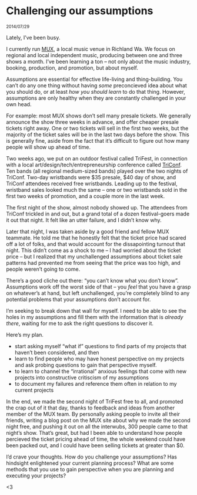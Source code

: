 # Challenging our assumptions

<small>2014/07/29</small>

Lately, I’ve been busy.

I currently run [MUX](http://mux.tc), a local music venue in Richland Wa. We focus on regional and local independent music, producing between one and three shows a month. I’ve been learning a ton – not only about the music industry, booking, production, and promotion, but about myself.

Assumptions are essential for effective life-living and thing-building. You can’t do any one thing without having _some_ preconcieved idea about what you should do, or at least _how you should learn_ to do that thing. However, assumptions are only healthy when they are constantly challenged in your own head.

For example: most MUX shows don’t sell many presale tickets. We generally announce the show three weeks in advance, and offer cheaper presale tickets right away. One or two tickets will sell in the first two weeks, but the majority of the ticket sales will be in the last two days before the show. This is generally fine, aside from the fact that it’s difficult to figure out how many people will show up ahead of time.

Two weeks ago, we put on an outdoor festival called TriFest, in connection with a local art/design/tech/entrepreneurship conference called [TriConf](http://triconf.com). Ten bands (all regional medium-sized bands) played over the two nights of TriConf. Two-day wristbands were $35 presale, $40 day of show, and TriConf attendees received free wristbands. Leading up to the festival, wristband sales looked much the same – one or two wristbands sold in the first two weeks of promotion, and a couple more in the last week.

The first night of the show, almost nobody showed up. The attendees from TriConf trickled in and out, but a grand total of a dozen festival-goers made it out that night. It felt like an utter failure, and I didn’t know why.

Later that night, I was taken aside by a good friend and fellow MUX teammate. He told me that he honestly felt that the ticket price had scared off a lot of folks, and that would account for the dissapointing turnout that night. This didn’t come as a shock to me – I had worried about the ticket price – but I realized that my unchallenged assumptions about ticket sale patterns had prevented me from seeing that the price was too high, and people weren’t going to come.

There’s a good cliche out there: “you can’t know what you don’t know”. Assumptions work off the worst side of that – you _feel_ that you have a grasp on whatever’s at hand, but left unchallenged, you’re completely blind to any potential problems that your assumptions don’t account for.

I’m seeking to break down that wall for myself. I need to be able to see the holes in my assumptions and fill them with the information that is _already there_, waiting for me to ask the right questions to discover it.

Here’s my plan.

*   start asking myself “what if” questions to find parts of my projects that haven’t been considered, and then
*   learn to find people who may have honest perspective on my projects and ask probing questions to gain that perspective myself.
*   to learn to channel the “irrational” anxious feelings that come with new projects into constructive critiscism of my assumptions
*   to document my failures and reference them often in relation to my current projects

In the end, we made the second night of TriFest free to all, and promoted the crap out of it that day, thanks to feedback and ideas from another member of the MUX team. By personally asking people to invite all their friends, writing a blog post on the MUX site about why we made the second night free, and pushing it out on all the interwubs, 300 people came to that night’s show. That’s great, but had I been able to understand how people percieved the ticket pricing ahead of time, the whole weekend could have been packed out, and I could have been selling tickets at greater than $0.

I’d crave your thoughts. How do you challenge your assumptions? Has hindsight enlightened your current planning process? What are some methods that you use to gain perspective when you are planning and executing your projects?

&lt;3